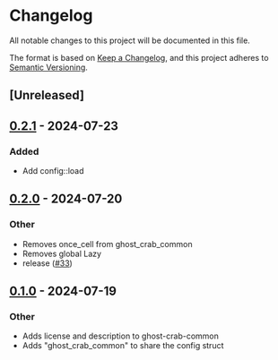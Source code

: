 # Changelog
All notable changes to this project will be documented in this file.

The format is based on [Keep a Changelog](https://keepachangelog.com/en/1.0.0/),
and this project adheres to [Semantic Versioning](https://semver.org/spec/v2.0.0.html).

## [Unreleased]

## [0.2.1](https://github.com/stakelens/ghost-crab/compare/ghost-crab-common-v0.2.0...ghost-crab-common-v0.2.1) - 2024-07-23

### Added
- Add config::load

## [0.2.0](https://github.com/stakelens/ghost-crab/compare/ghost-crab-common-v0.1.0...ghost-crab-common-v0.2.0) - 2024-07-20

### Other
- Removes once_cell from ghost_crab_common
- Removes global Lazy<Config>
- release ([#33](https://github.com/stakelens/ghost-crab/pull/33))

## [0.1.0](https://github.com/stakelens/ghost-crab/releases/tag/ghost-crab-common-v0.1.0) - 2024-07-19

### Other
- Adds license and description to ghost-crab-common
- Adds "ghost_crab_common" to share the config struct
